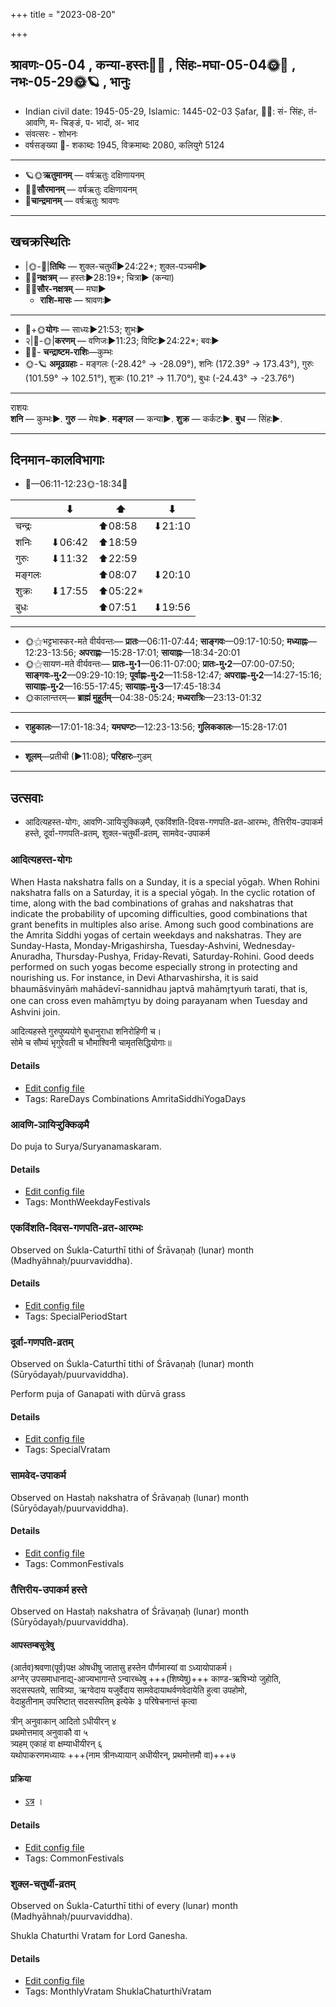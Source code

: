 +++
title = "2023-08-20"

+++
## श्रावणः-05-04  ,  कन्या-हस्तः🌛🌌  ,  सिंहः-मघा-05-04🌞🌌  ,  नभः-05-29🌞🪐  ,  भानुः
- Indian civil date: 1945-05-29, Islamic: 1445-02-03 Ṣafar, 🌌🌞: सं- सिंहः, तं- आवणि, म- चिङ्ङं, प- भादों, अ- भाद
- संवत्सरः - शोभनः
- वर्षसङ्ख्या 🌛- शकाब्दः 1945, विक्रमाब्दः 2080, कलियुगे 5124
___________________
- 🪐🌞**ऋतुमानम्** — वर्षऋतुः दक्षिणायनम्
- 🌌🌞**सौरमानम्** — वर्षऋतुः दक्षिणायनम्
- 🌛**चान्द्रमानम्** — वर्षऋतुः श्रावणः
___________________


## खचक्रस्थितिः
- |🌞-🌛|**तिथिः** — शुक्ल-चतुर्थी►24:22*; शुक्ल-पञ्चमी►  
- 🌌🌛**नक्षत्रम्** — हस्तः►28:19*; चित्रा► (कन्या)  
- 🌌🌞**सौर-नक्षत्रम्** — मघा►  
  - **राशि-मासः** — श्रावणः► 
___________________
- 🌛+🌞**योगः** — साध्यः►21:53; शुभः►  
- २|🌛-🌞|**करणम्** — वणिजः►11:23; विष्टिः►24:22*; बवः►  
- 🌌🌛- **चन्द्राष्टम-राशिः**—कुम्भः  
- 🌞-🪐 **अमूढग्रहाः** - मङ्गलः (-28.42° → -28.09°), शनिः (172.39° → 173.43°), गुरुः (101.59° → 102.51°), शुक्रः (10.21° → 11.70°), बुधः (-24.43° → -23.76°)
___________________
राशयः  
**शनि** — कुम्भः►. **गुरु** — मेषः►. **मङ्गल** — कन्या►. **शुक्र** — कर्कटः►. **बुध** — सिंहः►. 
___________________


## दिनमान-कालविभागाः
- 🌅—06:11-12:23🌞-18:34🌇  

|      |⬇     |⬆     |⬇     |
|------|-----|-----|------|
|चन्द्रः|     |⬆08:58 |⬇21:10 |
|शनिः   |⬇06:42 |⬆18:59 |     |
|गुरुः  |⬇11:32 |⬆22:59 |     |
|मङ्गलः |     |⬆08:07 |⬇20:10 |
|शुक्रः |⬇17:55 |⬆05:22*|     |
|बुधः   |     |⬆07:51 |⬇19:56 |
___________________
- 🌞⚝भट्टभास्कर-मते वीर्यवन्तः— **प्रातः**—06:11-07:44; **साङ्गवः**—09:17-10:50; **मध्याह्नः**—12:23-13:56; **अपराह्णः**—15:28-17:01; **सायाह्नः**—18:34-20:01  
- 🌞⚝सायण-मते वीर्यवन्तः— **प्रातः-मु॰1**—06:11-07:00; **प्रातः-मु॰2**—07:00-07:50; **साङ्गवः-मु॰2**—09:29-10:19; **पूर्वाह्णः-मु॰2**—11:58-12:47; **अपराह्णः-मु॰2**—14:27-15:16; **सायाह्नः-मु॰2**—16:55-17:45; **सायाह्नः-मु॰3**—17:45-18:34  
- 🌞कालान्तरम्— **ब्राह्मं मुहूर्तम्**—04:38-05:24; **मध्यरात्रिः**—23:13-01:32  
___________________
- **राहुकालः**—17:01-18:34; **यमघण्टः**—12:23-13:56; **गुलिककालः**—15:28-17:01  
___________________
- **शूलम्**—प्रतीची (►11:08); **परिहारः**–गुडम्  
___________________

## उत्सवाः
- आदित्यहस्त-योगः, आवणि-ञायिऱ्ऱुक्किऴमै, एकविंशति-दिवस-गणपति-व्रत-आरम्भः, तैत्तिरीय-उपाकर्म हस्ते, दूर्वा-गणपति-व्रतम्, शुक्ल-चतुर्थी-व्रतम्, सामवेद-उपाकर्म
### आदित्यहस्त-योगः



When Hasta nakshatra falls on a Sunday, it is a special yōgaḥ. When Rohini nakshatra falls on a Saturday, it is a special yōgaḥ. In the cyclic rotation of time, along with the bad combinations of grahas and nakshatras that indicate the probability of upcoming difficulties, good combinations that grant benefits in multiples also arise. Among such good combinations are the Amrita Siddhi yogas of certain weekdays and nakshatras. They are Sunday-Hasta, Monday-Mrigashirsha, Tuesday-Ashvini, Wednesday-Anuradha, Thursday-Pushya, Friday-Revati, Saturday-Rohini. Good deeds performed on such yogas become especially strong in protecting and nourishing us.
For instance, in Devi Atharvashirsha, it is said bhaumāśvinyāṁ mahādevī-sannidhau japtvā mahāmr̥tyuṁ tarati, that is, one can cross even mahāmr̥tyu by doing parayanam when Tuesday and Ashvini join.

आदित्यहस्ते गुरुपुष्ययोगे बुधानुराधा शनिरोहिणी च।  
सोमे च सौम्यं भृगुरेवती च भौमाश्विनी चामृतसिद्धियोगाः॥



#### Details
- [Edit config file](https://github.com/jyotisham/adyatithi/blob/master/time_focus/amrita-siddhi/description_only/Adityahasta-yOgaH.toml)
- Tags: RareDays Combinations AmritaSiddhiYogaDays


### आवणि-ञायिऱ्ऱुक्किऴमै



Do puja to Surya/Suryanamaskaram.

#### Details
- [Edit config file](https://github.com/jyotisham/adyatithi/blob/master/tamil/description_only/AvaNi~JAyir2r2ukkizhamai.toml)
- Tags: MonthWeekdayFestivals


### एकविंशति-दिवस-गणपति-व्रत-आरम्भः

Observed on Śukla-Caturthī tithi of Śrāvaṇaḥ (lunar) month (Madhyāhnaḥ/puurvaviddha). 



#### Details
- [Edit config file](https://github.com/jyotisham/adyatithi/blob/master/devatA/gaNapati/lunar_month/tithi/05/04/EkaviMzati-divasa-gaNapati-vrata-ArambhaH.toml)
- Tags: SpecialPeriodStart


### दूर्वा-गणपति-व्रतम्

Observed on Śukla-Caturthī tithi of Śrāvaṇaḥ (lunar) month (Sūryōdayaḥ/puurvaviddha). 

Perform puja of Ganapati with dūrvā grass

#### Details
- [Edit config file](https://github.com/jyotisham/adyatithi/blob/master/devatA/gaNapati/lunar_month/tithi/05/04/dUrvA-gaNapati-vratam.toml)
- Tags: SpecialVratam


### सामवेद-उपाकर्म

Observed on Hastaḥ nakshatra of Śrāvaṇaḥ (lunar) month (Sūryōdayaḥ/puurvaviddha). 



#### Details
- [Edit config file](https://github.com/jyotisham/adyatithi/blob/master/gRhya/general/lunar_month/nakshatra/05/13/sAmavEda-upAkarma.toml)
- Tags: CommonFestivals


### तैत्तिरीय-उपाकर्म हस्ते

Observed on Hastaḥ nakshatra of Śrāvaṇaḥ (lunar) month (Sūryōdayaḥ/puurvaviddha). 

#### आपस्तम्बसूत्रेषु
(आर्तव)श्रवणा(पूर्व)पक्ष ओषधीषु जातासु हस्तेन पौर्णमास्यां वा ऽध्यायोपाकर्म।  
अग्नेर् उपसमाधानाद्य्-आज्यभागान्ते ऽन्वारब्धेषु +++(शिष्येषु)+++ काण्ड-ऋषिभ्यो जुहोति,  
सदसस्पतये, सावित्र्या, ऋग्वेदाय यजुर्वेदाय सामवेदायाथर्वणवेदायेति हुत्वा उपहोमो,  
वेदाहुतीनाम् उपरिष्टात् सदसस्पतिम् इत्येके ३
परिषेचनान्तं कृत्वा  

त्रीन् अनुवाकान् आदितो ऽधीयीरन् ४  
प्रथमोत्तमाव् अनुवाकौ वा ५  
त्र्यहम् एकाहं वा क्षम्याधीयीरन् ६  
यथोपाकरणमध्यायः +++(नाम त्रीनध्यायान् अधीयीरन्, प्रथमोत्तमौ वा)+++७


#### प्रक्रिया 
- [ऽत्र](https://vishvasa.github.io/vedAH_yajuH/taittirIyam/sUtram/ApastambaH/gRhyam/karmANi/adhyayana-vrataani/upAkaraNam/) ।

#### Details
- [Edit config file](https://github.com/jyotisham/adyatithi/blob/master/gRhya/Apastamba/lunar_month/nakshatra/05/13/taittirIya-upAkarma_haste.toml)
- Tags: CommonFestivals


### शुक्ल-चतुर्थी-व्रतम्

Observed on Śukla-Caturthī tithi of every (lunar) month (Madhyāhnaḥ/puurvaviddha). 

Shukla Chaturthi Vratam for Lord Ganesha.

#### Details
- [Edit config file](https://github.com/jyotisham/adyatithi/blob/master/devatA/gaNapati/lunar_month/tithi/00/04/zukla-caturthI-vratam.toml)
- Tags: MonthlyVratam ShuklaChaturthiVratam


